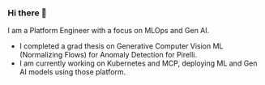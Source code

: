 ### Hi there 👋

<!--
**AlessioGalluccio/AlessioGalluccio** is a ✨ _special_ ✨ repository because its `README.md` (this file) appears on your GitHub profile.

Here are some ideas to get you started:

- 🔭 I’m currently working ...
- 🌱 I’m currently learning ...
- 👯 I’m looking to collaborate on ...
- 🤔 I’m looking for help with ...
- 💬 Ask me about ...
- 📫 How to reach me: ...
- 😄 Pronouns: ...
- ⚡ Fun fact: ...
-->

I am a Platform Engineer with a focus on MLOps and Gen AI.
- I completed a grad thesis on Generative Computer Vision ML (Normalizing Flows) for Anomaly Detection for Pirelli.
- I am currently working on Kubernetes and MCP, deploying ML and Gen AI models using those platform.
